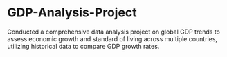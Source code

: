 # GDP-Analysis-Project
Conducted a comprehensive data analysis project on global GDP trends to assess economic growth and standard of living across multiple countries, utilizing historical data to compare GDP growth rates.

